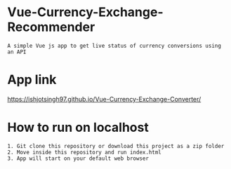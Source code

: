 # Vue-Currency-Exchange-Recommender

```
A simple Vue js app to get live status of currency conversions using an API
```

# App link
https://ishjotsingh97.github.io/Vue-Currency-Exchange-Converter/

# How to run on localhost
```
1. Git clone this repository or download this project as a zip folder
2. Move inside this repository and run index.html
3. App will start on your default web browser
```